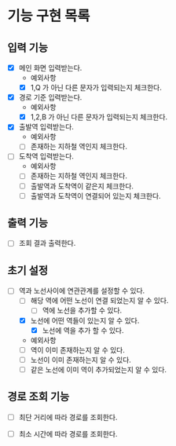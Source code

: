 # 기능 구현 목록

## 입력 기능
- [x] 메인 화면 입력받는다.
  - 예외사항 
  - [x] 1,Q 가 아닌 다른 문자가 입력되는지 체크한다.
- [x] 경로 기준 입력받는다. 
  - 예외사항
  - [x] 1,2,B 가 아닌 다른 문자가 입력되는지 체크한다. 
- [x] 출발역 입력받는다.
  - 예외사항
  - [ ] 존재하는 지하철 역인지 체크한다.
- [ ] 도착역 입력받는다.
  - 예외사항
  - [ ] 존재하는 지하철 역인지 체크한다. 
  - [ ] 출발역과 도착역이 같은지 체크한다. 
  - [ ] 출발역과 도착역이 연결되어 있는지 체크한다.

## 출력 기능
- [ ] 조회 결과 출력한다.

## 초기 설정
- [ ] 역과 노선사이에 연관관계를 설정할 수 있다.
  - [ ] 해당 역에 어떤 노선이 연결 되었는지 알 수 있다.
    - [ ] 역에 노선을 추가할 수 있다.
  - [x] 노선에 어떤 역들이 있는지 알 수 있다.
    - [x] 노선에 역을 추가 할 수 있다.
  - 예외사항
  - [ ] 역이 이미 존재하는지 알 수 있다.
  - [ ] 노선이 이미 존재하는지 알 수 있다. 
  - [ ] 같은 노선에 이미 역이 추가되었는지 알 수 있다.

## 경로 조회 기능
- [ ] 최단 거리에 따라 경로를 조회한다.
- [ ] 최소 시간에 따라 경로를 조회한다.

